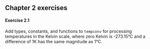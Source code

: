 ## Chapter 2 exercises

#### Exercise 2.1
Add types, constants, and functions to `tempconv` for processing temperatures in the Kelvin scale, where zero Kelvin is -273.15°C and a difference of 1K has the same magnitude as 1°C.
